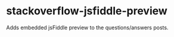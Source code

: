 stackoverflow-jsfiddle-preview
==============================

Adds embedded jsFiddle preview to the questions/answers posts. 